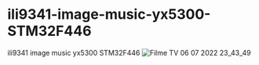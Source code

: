 # ili9341-image-music-yx5300-STM32F446
ili9341 image music yx5300 STM32F446
![Filme   TV 06 07 2022 23_43_49](https://user-images.githubusercontent.com/31142397/196008462-caa70523-6c31-4e4b-aa6c-15a0716923ff.jpg)
